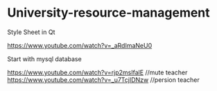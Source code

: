 # University-resource-management


Style Sheet in Qt 

https://www.youtube.com/watch?v=_aRdImaNeU0

Start with mysql database 

https://www.youtube.com/watch?v=rjp2msIfalE  //mute teacher 
https://www.youtube.com/watch?v=_u7TcjIDNzw //persion teacher


